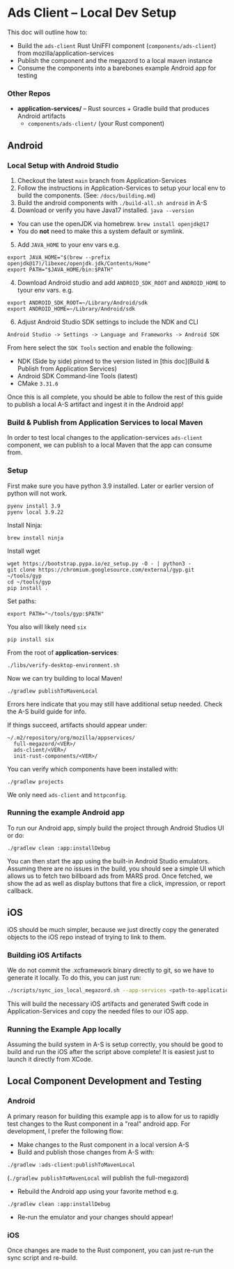 # Ads Client – Local Dev Setup

This doc will outline how to:

* Build the `ads-client` Rust UniFFI component (`components/ads-client`) from mozilla/application-services
* Publish the component and the megazord to a local maven instance
* Consume the components into a barebones example Android app for testing


### Other Repos

* **application-services/** – Rust sources + Gradle build that produces Android artifacts
  * `components/ads-client/` (your Rust component)

## Android

### Local Setup with Android Studio

1. Checkout the latest `main` branch from Application-Services
2. Follow the instructions in Application-Services to setup your local env to build the components. (See: `/docs/building.md`)
3. Build the android components with `./build-all.sh android` in A-S
4. Download or verify you have Java17 installed. `java --version`
  * You can use the openJDK via homebrew. `brew install openjdk@17`
  * You do **not** need to make this a system default or symlink.

5. Add `JAVA_HOME` to your env vars
e.g.
```shell
export JAVA_HOME="$(brew --prefix openjdk@17)/libexec/openjdk.jdk/Contents/Home"
export PATH="$JAVA_HOME/bin:$PATH"
```
4. Download Android studio and add `ANDROID_SDK_ROOT` and `ANDROID_HOME` to tyour env vars.
e.g.
```shell
export ANDROID_SDK_ROOT=~/Library/Android/sdk
export ANDROID_HOME=~/Library/Android/sdk
```

6. Adjust Android Studio SDK settings to include the NDK and CLI

```
Android Studio -> Settings -> Language and Frameworks -> Android SDK
```

From here select the `SDK Tools` section and enable the following:

* NDK (Side by side) pinned to the version listed in [this doc](Build & Publish from Application Services)
* Android SDK Command-line Tools (latest)
* CMake `3.31.6`

Once this is all complete, you should be able to follow the rest of this guide to publish a local A-S artifact and ingest it in the Android app!

### Build & Publish from Application Services to local Maven

In order to test local changes to the application-services `ads-client` component, we can publish to a local Maven that the app can consume from.

### Setup

First make sure you have python 3.9 installed. Later or earlier version of python will not work.

```shell
pyenv install 3.9
pyenv local 3.9.22
```

Install Ninja:
```shell
brew install ninja
```

Install wget
```shell
wget https://bootstrap.pypa.io/ez_setup.py -O - | python3 -
git clone https://chromium.googlesource.com/external/gyp.git ~/tools/gyp
cd ~/tools/gyp
pip install .
```

Set paths:
```shell
export PATH="~/tools/gyp:$PATH"
```

You also will likely need `six`

```shell
pip install six
```

From the root of **application-services**:

```shell
./libs/verify-desktop-environment.sh
```

Now we can try building to local Maven!
```shell
./gradlew publishToMavenLocal
```

Errors here indicate that you may still have additional setup needed. Check the A-S build guide for info.

If things succeed, artifacts should appear under:

```shell
~/.m2/repository/org/mozilla/appservices/
  full-megazord/<VER>/
  ads-client/<VER>/
  init-rust-components/<VER>/
```

You can verify which components have been installed with:

```shell
./gradlew projects
```

We only need `ads-client` and `httpconfig`.

### Running the example Android app

To run our Android app, simply build the project through Android Studios UI or do:

```shell
./gradlew clean :app:installDebug
```

You can then start the app using the built-in Android Studio emulators. Assuming there are no issues in the build, you should see a simple UI which allows us to fetch two billboard ads from MARS prod. Once fetched, we show the ad as well as display buttons that fire a click, impression, or report callback.

## iOS

iOS should be much simpler, because we just directly copy the generated objects to the iOS repo instead of trying to link to them.

### Building iOS Artifacts

We do not commit the .xcframework binary directly to git, so we have to generate it locally. To do this, you can just run:

```sh
./scripts/sync_ios_local_megazord.sh --app-services <path-to-application-services> -mobile-examples <path-to-ads-client-mobile-examples>
```

This will build the necessary iOS artifacts and generated Swift code in Application-Services and copy the needed files to our iOS app.

### Running the Example App locally

Assuming the build system in A-S is setup correctly, you should be good to build and run the iOS after the script above complete! It is easiest just to launch it directly from XCode.

## Local Component Development and Testing

### Android

A primary reason for building this example app is to allow for us to rapidly test changes to the Rust component in a "real" android app. For development, I prefer the following flow:

* Make changes to the Rust component in a local version A-S
* Build and publish those changes from A-S with:
```shell
./gradlew :ads-client:publishToMavenLocal
```

(`./gradlew publishToMavenLocal` will publish the full-megazord)
* Rebuild the Android app using your favorite method e.g.

```shell
./gradlew clean :app:installDebug
```

* Re-run the emulator and your changes should appear!


### iOS

Once changes are made to the Rust component, you can just re-run the sync script and re-build.
